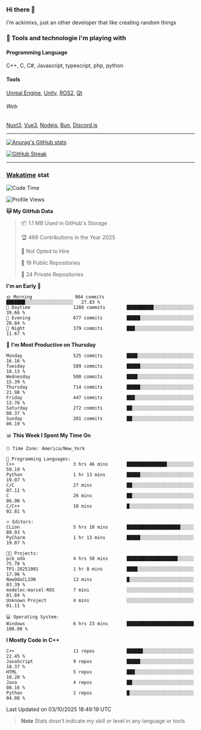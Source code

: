 ### Hi there 👋

I'm ackimixs, just an other developer that like creating random things

### 🧰 Tools and technologie i'm playing with

#### Programming Language
C++, C, C#, Javascript, typescript, php, python

#### Tools
[Unreal Engine](https://www.unrealengine.com), [Unity](https://unity.com/), [ROS2](https://ros.org/), [Qt](https://www.qt.io/)

###### Web
[Nuxt3](https://nuxt.com/), [Vue3](https://vuejs.org/), [Nodejs](https://nodejs.org), [Bun](https://bun.sh/), [Discord.js](https://discord.js.org/)

---

[![Anurag's GitHub stats](https://github-readme-stats.vercel.app/api?username=ackimixs&show_icons=true&theme=github_dark&count_private=true)](https://github.com/anuraghazra/github-readme-stats)

[![GitHub Streak](https://github-readme-streak-stats.herokuapp.com?user=Ackimixs&theme=github-dark-blue&date_format=j%20M%5B%20Y%5D&mode=weekly)](https://git.io/streak-stats)

---
 
 ### [Wakatime](https://wakatime.com/) stat

<!--START_SECTION:waka-->
![Code Time](http://img.shields.io/badge/Code%20Time-1%2C731%20hrs%2043%20mins-blue)

![Profile Views](http://img.shields.io/badge/Profile%20Views-0-blue)

**🐱 My GitHub Data** 

> 📦 1.1 MB Used in GitHub's Storage 
 > 
> 🏆 466 Contributions in the Year 2025
 > 
> 🚫 Not Opted to Hire
 > 
> 📜 19 Public Repositories 
 > 
> 🔑 24 Private Repositories 
 > 
**I'm an Early 🐤** 

```text
🌞 Morning                904 commits         ███████░░░░░░░░░░░░░░░░░░   27.83 % 
🌆 Daytime                1288 commits        ██████████░░░░░░░░░░░░░░░   39.66 % 
🌃 Evening                677 commits         █████░░░░░░░░░░░░░░░░░░░░   20.84 % 
🌙 Night                  379 commits         ███░░░░░░░░░░░░░░░░░░░░░░   11.67 % 
```
📅 **I'm Most Productive on Thursday** 

```text
Monday                   525 commits         ████░░░░░░░░░░░░░░░░░░░░░   16.16 % 
Tuesday                  589 commits         █████░░░░░░░░░░░░░░░░░░░░   18.13 % 
Wednesday                500 commits         ████░░░░░░░░░░░░░░░░░░░░░   15.39 % 
Thursday                 714 commits         █████░░░░░░░░░░░░░░░░░░░░   21.98 % 
Friday                   447 commits         ███░░░░░░░░░░░░░░░░░░░░░░   13.76 % 
Saturday                 272 commits         ██░░░░░░░░░░░░░░░░░░░░░░░   08.37 % 
Sunday                   201 commits         ██░░░░░░░░░░░░░░░░░░░░░░░   06.19 % 
```


📊 **This Week I Spent My Time On** 

```text
🕑︎ Time Zone: America/New_York

💬 Programming Languages: 
C++                      3 hrs 46 mins       ███████████████░░░░░░░░░░   59.19 % 
Python                   1 hr 13 mins        █████░░░░░░░░░░░░░░░░░░░░   19.07 % 
C/C                      27 mins             ██░░░░░░░░░░░░░░░░░░░░░░░   07.11 % 
C                        26 mins             ██░░░░░░░░░░░░░░░░░░░░░░░   06.90 % 
C/C++                    10 mins             █░░░░░░░░░░░░░░░░░░░░░░░░   02.81 % 

🔥 Editors: 
CLion                    5 hrs 10 mins       ████████████████████░░░░░   80.93 % 
PyCharm                  1 hr 13 mins        █████░░░░░░░░░░░░░░░░░░░░   19.07 % 

🐱‍💻 Projects: 
pcb_odo                  4 hrs 50 mins       ███████████████████░░░░░░   75.70 % 
TP1-20251001             1 hr 8 mins         ████░░░░░░░░░░░░░░░░░░░░░   17.96 % 
NewOdoCLION              13 mins             █░░░░░░░░░░░░░░░░░░░░░░░░   03.39 % 
modelec-marcel-ROS       7 mins              ░░░░░░░░░░░░░░░░░░░░░░░░░   01.84 % 
Unknown Project          4 mins              ░░░░░░░░░░░░░░░░░░░░░░░░░   01.11 % 

💻 Operating System: 
Windows                  6 hrs 23 mins       █████████████████████████   100.00 % 
```

**I Mostly Code in C++** 

```text
C++                      11 repos            ██████░░░░░░░░░░░░░░░░░░░   22.45 % 
JavaScript               9 repos             █████░░░░░░░░░░░░░░░░░░░░   18.37 % 
HTML                     5 repos             ███░░░░░░░░░░░░░░░░░░░░░░   10.20 % 
Java                     4 repos             ██░░░░░░░░░░░░░░░░░░░░░░░   08.16 % 
Python                   2 repos             █░░░░░░░░░░░░░░░░░░░░░░░░   04.08 % 
```




 Last Updated on 03/10/2025 18:49:19 UTC
<!--END_SECTION:waka-->

> **Note**
> Stats dosn't indicate my skill or level in any language or tools
